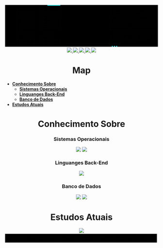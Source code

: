 <img  src="Fotos/gif/BemVindo.gif">
<div align="center"> <a href="alfredoramon@gmail.com"> <img src="https://img.shields.io/badge/Gmail-D14836?style=for-the-badge&logo=gmail&logoColor=white" > </a>
<a href="alfredoramon@gmail.com"> <img src="https://img.shields.io/badge/linkedin-%230077B5.svg?style=for-the-badge&logo=linkedin&logoColor=white"> </a>
<a href="alfredoramon@gmail.com"> <img src="https://img.shields.io/badge/Telegram-2CA5E0?style=for-the-badge&logo=telegram&logoColor=white"> </a>     
<a href="alfredoramon@gmail.com"> <img src="https://img.shields.io/badge/Instagram-%23E4405F.svg?style=for-the-badge&logo=Instagram&logoColor=white"> </a>
<a href="alfredoramon@gmail.com"> <img src="https://img.shields.io/badge/Facebook-%231877F2.svg?style=for-the-badge&logo=Facebook&logoColor=white"> </a> </div>

<h1 align="center"> Map </h1>

* **[Conhecimento Sobre](#-conhecimento-sobre)**
  * **[Sistemas Operacionais](#-sistemas-operacionais-)**
  * **[Linguanges Back-End](#-linguanges-back-end-)**
  * **[Banco de Dados](#-banco-de-dados-)**
* **[Estudos Atuais](#-estudos-atuais)**





<h1 align="center" > Conhecimento Sobre</h1>
  <h3 align="center"> Sistemas Operacionais </h3>

  
  <div align="center"> <img src="https://cdn.jsdelivr.net/gh/devicons/devicon/icons/windows8/windows8-original.svg" height="100" />  <img src="https://cdn.jsdelivr.net/gh/devicons/devicon/icons/ubuntu/ubuntu-plain-wordmark.svg" height="100"/>  </div> 


 
  
  <h3 align="center"> Linguanges Back-End </h3>
  <div align="center"> <img src="https://cdn.jsdelivr.net/gh/devicons/devicon/icons/python/python-original.svg" height="100" /> </div>
  
  <h3 align="center"> Banco de Dados </h3>
  <div align="center"> <img src="https://cdn.jsdelivr.net/gh/devicons/devicon/icons/mysql/mysql-original-wordmark.svg" height="150" />   <img src="https://cdn.jsdelivr.net/gh/devicons/devicon/icons/microsoftsqlserver/microsoftsqlserver-plain-wordmark.svg" height="150"/>  </div>
  
         
          
  
<h1 align="center" font> Estudos Atuais</h1>
  <div align="center"> <img src="https://cdn.jsdelivr.net/gh/devicons/devicon/icons/c/c-original.svg" height="150" /> </div>
      
          

<div height="1000"> <img  src="Fotos/gif/Fim.gif" > </div>

